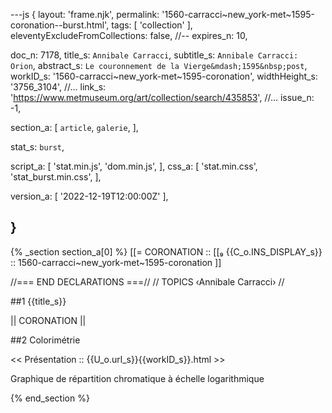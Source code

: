 ---js
{
  layout:    'frame.njk',
  permalink: '1560-carracci~new_york-met~1595-coronation--burst.html',
  tags:      [ 'collection' ],
  eleventyExcludeFromCollections: false,
  //-- expires_n: 10,

  doc_n:      7178,
  title_s:    `Annibale Carracci`,
  subtitle_s: `Annibale Carracci: Orion`,
  abstract_s: `Le couronnement de la Vierge&mdash;1595&nbsp;post`,
  workID_s:   '1560-carracci~new_york-met~1595-coronation',
  widthHeight_s:  '3756_3104',
  //... link_s:  'https://www.metmuseum.org/art/collection/search/435853',
  //... issue_n: -1,

  section_a:
  [
    `article`,
    `galerie`,
  ],

  stat_s: `burst`,

  script_a:
  [
    'stat.min.js',
    'dom.min.js',
  ],
  css_a:
  [
    'stat.min.css',
    'stat_burst.min.css',
  ],

  version_a:
  [
    '2022-12-19T12:00:00Z'
  ],

}
---
{% _section section_a[0] %}
[[=  CORONATION  ::
     [[₉  {{C_o.INS_DISPLAY_s}}  :: 1560-carracci~new_york-met~1595-coronation ]]

//=== END DECLARATIONS ===//
//  TOPICS
‹Annibale Carracci›
//



##1  {{title_s}}

||  CORONATION  ||




##2  Colorimétrie

<<  Présentation  ::  {{U_o.url_s}}{{workID_s}}.html  >>

Graphique de répartition chromatique à échelle logarithmique

{% end_section %}
